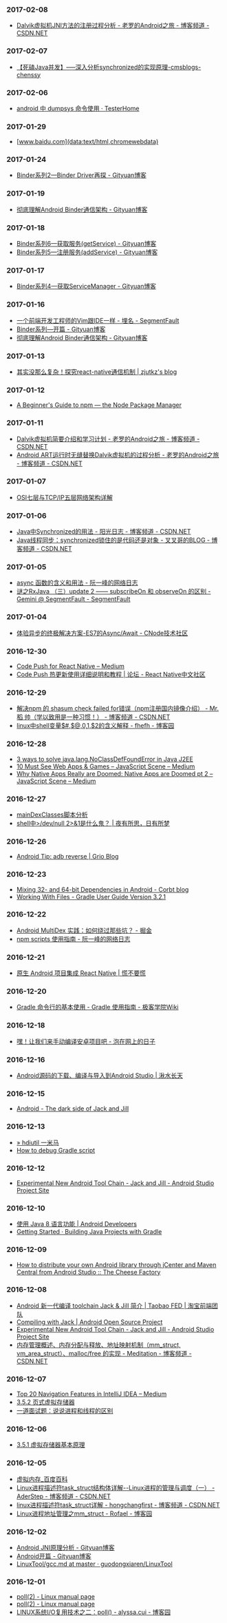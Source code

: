 ### 2017-02-08<br>
+ [Dalvik虚拟机JNI方法的注册过程分析 - 老罗的Android之旅 - 博客频道 - CSDN.NET](http://blog.csdn.net/luoshengyang/article/details/8923483)<br>

### 2017-02-07<br>
+ [【死磕Java并发】—–深入分析synchronized的实现原理-cmsblogs-chenssy](http://cmsblogs.com/?hmsr=toutiao.io&p=2071&utm_medium=toutiao.io&utm_source=toutiao.io)<br>

### 2017-02-06<br>
+ [android 中 dumpsys 命令使用 · TesterHome](https://testerhome.com/topics/1462)<br>

### 2017-01-29<br>
+ [www.baidu.com](data:text/html,chromewebdata)<br>

### 2017-01-24<br>
+ [Binder系列2—Binder Driver再探 - Gityuan博客](http://gityuan.com/2015/11/02/binder-driver-2/)<br>

### 2017-01-19<br>
+ [彻底理解Android Binder通信架构 - Gityuan博客](http://gityuan.com/2016/09/04/binder-start-service/)<br>

### 2017-01-18<br>
+ [Binder系列6—获取服务(getService) - Gityuan博客](http://gityuan.com/2015/11/15/binder-get-service/)<br>
+ [Binder系列5—注册服务(addService) - Gityuan博客](http://gityuan.com/2015/11/14/binder-add-service/)<br>

### 2017-01-17<br>
+ [Binder系列4—获取ServiceManager - Gityuan博客](http://gityuan.com/2015/11/08/binder-get-sm/)<br>

### 2017-01-16<br>
+ [一个前端开发工程师的Vim跟IDE一样 - 埋名 - SegmentFault](https://segmentfault.com/a/1190000008097357?utm_source=gank.io&utm_medium=email)<br>
+ [Binder系列—开篇 - Gityuan博客](http://gityuan.com/2015/10/31/binder-prepare/)<br>
+ [彻底理解Android Binder通信架构 - Gityuan博客](http://gityuan.com/2016/09/04/binder-start-service/)<br>

### 2017-01-13<br>
+ [其实没那么复杂！探究react-native通信机制 | zjutkz's blog](http://zjutkz.net/2016/05/03/%E5%85%B6%E5%AE%9E%E6%B2%A1%E9%82%A3%E4%B9%88%E5%A4%8D%E6%9D%82%EF%BC%81%E6%8E%A2%E7%A9%B6react-native%E9%80%9A%E4%BF%A1%E6%9C%BA%E5%88%B6/)<br>

### 2017-01-12<br>
+ [A Beginner's Guide to npm — the Node Package Manager](https://www.sitepoint.com/beginners-guide-node-package-manager/)<br>

### 2017-01-11<br>
+ [Dalvik虚拟机简要介绍和学习计划 - 老罗的Android之旅 - 博客频道 - CSDN.NET](http://blog.csdn.net/luoshengyang/article/details/8852432)<br>
+ [Android ART运行时无缝替换Dalvik虚拟机的过程分析 - 老罗的Android之旅 - 博客频道 - CSDN.NET](http://blog.csdn.net/luoshengyang/article/details/18006645)<br>

### 2017-01-07<br>
+ [OSI七层与TCP/IP五层网络架构详解](http://www.ha97.com/3215.html)<br>

### 2017-01-06<br>
+ [Java中Synchronized的用法 - 阳光日志 - 博客频道 - CSDN.NET](http://blog.csdn.net/luoweifu/article/details/46613015)<br>
+ [Java线程同步：synchronized锁住的是代码还是对象 - 叉叉哥的BLOG - 博客频道 - CSDN.NET](http://blog.csdn.net/xiao__gui/article/details/8188833)<br>

### 2017-01-05<br>
+ [async 函数的含义和用法 - 阮一峰的网络日志](http://www.ruanyifeng.com/blog/2015/05/async.html)<br>
+ [谜之RxJava （三）update 2 —— subscribeOn 和 observeOn 的区别 - Gemini @ SegmentFault - SegmentFault](https://segmentfault.com/a/1190000004856071)<br>

### 2017-01-04<br>
+ [体验异步的终极解决方案-ES7的Async/Await - CNode技术社区](https://cnodejs.org/topic/5640b80d3a6aa72c5e0030b6)<br>

### 2016-12-30<br>
+ [Code Push for React Native – Medium](https://medium.com/@0xfa11dead/code-push-for-react-native-8031e702158c#.e25ezrbex)<br>
+ [Code Push 热更新使用详细说明和教程 | 论坛 - React Native中文社区](http://bbs.reactnative.cn/topic/725/code-push-%E7%83%AD%E6%9B%B4%E6%96%B0%E4%BD%BF%E7%94%A8%E8%AF%A6%E7%BB%86%E8%AF%B4%E6%98%8E%E5%92%8C%E6%95%99%E7%A8%8B)<br>

### 2016-12-29<br>
+ [解决npm 的 shasum check failed for错误（npm注册国内镜像介绍） - Mr.稻 帅（学以致用是一种习惯！） - 博客频道 - CSDN.NET](http://blog.csdn.net/enson16855/article/details/23299787)<br>
+ [linux中shell变量$#,$@,$0,$1,$2的含义解释 - fhefh - 博客园](http://www.cnblogs.com/fhefh/archive/2011/04/15/2017613.html)<br>

### 2016-12-28<br>
+ [3 ways to solve java.lang.NoClassDefFoundError in Java J2EE](http://javarevisited.blogspot.com/2011/06/noclassdeffounderror-exception-in.html)<br>
+ [10 Must See Web Apps & Games – JavaScript Scene – Medium](https://medium.com/javascript-scene/10-must-see-web-apps-games-36ab9ca60754#.pxmvbm94c)<br>
+ [Why Native Apps Really are Doomed: Native Apps are Doomed pt 2 – JavaScript Scene – Medium](https://medium.com/javascript-scene/why-native-apps-really-are-doomed-native-apps-are-doomed-pt-2-e035b43170e9#.glidntejp)<br>

### 2016-12-27<br>
+ [mainDexClasses脚本分析](http://coolpers.github.io/multidex/maindexclasses/2015/04/23/mainDexClasses%E8%84%9A%E6%9C%AC%E5%88%86%E6%9E%90.html)<br>
+ [shell中>/dev/null 2>&1是什么鬼？ | 夜有所思，日有所梦](http://www.kissyu.org/2016/12/25/shell%E4%B8%AD%3E%20:dev:null%202%20%3E%20&1%E6%98%AF%E4%BB%80%E4%B9%88%E9%AC%BC%EF%BC%9F/?hmsr=toutiao.io&utm_medium=toutiao.io&utm_source=toutiao.io)<br>

### 2016-12-26<br>
+ [Android Tip: adb reverse | Grio Blog](http://blog.grio.com/2015/07/android-tip-adb-reverse.html)<br>

### 2016-12-23<br>
+ [Mixing 32- and 64-bit Dependencies in Android - Corbt blog](https://corbt.com/posts/2015/09/18/mixing-32-and-64bit-dependencies-in-android.html)<br>
+ [Working With Files - Gradle User Guide Version 3.2.1](https://docs.gradle.org/current/userguide/working_with_files.html)<br>

### 2016-12-22<br>
+ [Android MultiDex 实践：如何绕过那些坑？ - 掘金](https://gold.xitu.io/entry/5705b2712e958a0057a5f735)<br>
+ [npm scripts 使用指南 - 阮一峰的网络日志](http://www.ruanyifeng.com/blog/2016/10/npm_scripts.html)<br>

### 2016-12-21<br>
+ [原生 Android 项目集成 React Native | 慌不要慌](https://danke77.github.io/2016/10/17/react-native-embedding-android/)<br>

### 2016-12-20<br>
+ [Gradle 命令行的基本使用 - Gradle 使用指南 - 极客学院Wiki](http://wiki.jikexueyuan.com/project/gradle/using-the-gradle-command-line.html)<br>

### 2016-12-18<br>
+ [嘿！让我们来手动编译安卓项目吧 - 泡在网上的日子](http://www.jcodecraeer.com/a/anzhuokaifa/androidkaifa/2016/0603/4331.html)<br>

### 2016-12-16<br>
+ [Android源码的下载、编译与导入到Android Studio | 湫水长天](http://wl9739.github.io/2016/05/09/Android%E6%BA%90%E7%A0%81%E7%9A%84%E4%B8%8B%E8%BD%BD%E3%80%81%E7%BC%96%E8%AF%91%E4%B8%8E%E5%AF%BC%E5%85%A5%E5%88%B0Android-Studio/)<br>

### 2016-12-15<br>
+ [Android - The dark side of Jack and Jill](http://trickyandroid.com/the-dark-world-of-jack-and-jill/)<br>

### 2016-12-13<br>
+ [» hdiutil 一米马](http://www.1mima.com/tag/hdiutil/)<br>
+ [How to debug Gradle script](http://georgik.sinusgear.com/2014/06/23/how-to-debug-gradle-script/)<br>

### 2016-12-12<br>
+ [Experimental New Android Tool Chain - Jack and Jill - Android Studio Project Site](http://tools.android.com/tech-docs/jackandjill)<br>

### 2016-12-10<br>
+ [使用 Java 8 语言功能 | Android Developers](https://developer.android.com/guide/platform/j8-jack.html)<br>
+ [Getting Started · Building Java Projects with Gradle](https://spring.io/guides/gs/gradle/)<br>

### 2016-12-09<br>
+ [How to distribute your own Android library through jCenter and Maven Central from Android Studio :: The Cheese Factory](https://inthecheesefactory.com/blog/how-to-upload-library-to-jcenter-maven-central-as-dependency/en)<br>

### 2016-12-08<br>
+ [Android 新一代编译 toolchain Jack & Jill 简介 | Taobao FED | 淘宝前端团队](http://taobaofed.org/blog/2016/05/05/new-compiler-for-android/)<br>
+ [Compiling with Jack | Android Open Source Project](https://source.android.com/source/jack.html#the_jack_toolchain)<br>
+ [Experimental New Android Tool Chain - Jack and Jill - Android Studio Project Site](http://tools.android.com/tech-docs/jackandjill)<br>
+ [内存管理概述、内存分配与释放、地址映射机制（mm_struct, vm_area_struct）、malloc/free 的实现 - Meditation - 博客频道 - CSDN.NET](http://blog.csdn.net/jnu_simba/article/details/11757473)<br>

### 2016-12-07<br>
+ [Top 20 Navigation Features in IntelliJ IDEA – Medium](https://medium.com/@andrey_cheptsov/top-20-navigation-features-in-intellij-idea-ed8c17075880#.uiam2boex)<br>
+ [3.5.2 页式虚拟存储器](http://share.onlinesjtu.com/mod/tab/view.php?id=209)<br>
+ [​一道面试题：说说进程和线程的区别](http://mp.weixin.qq.com/s/f_OezOorxInJqzx8WT7x2g)<br>

### 2016-12-06<br>
+ [3.5.1 虚拟存储器基本原理](http://share.onlinesjtu.com/mod/tab/view.php?id=208)<br>

### 2016-12-05<br>
+ [虚拟内存_百度百科](http://baike.baidu.com/view/976.htm)<br>
+ [Linux进程描述符task_struct结构体详解--Linux进程的管理与调度（一） - AderStep - 博客频道 - CSDN.NET](http://blog.csdn.net/gatieme/article/details/51383272)<br>
+ [linux进程描述符task_struct详解 - hongchangfirst - 博客频道 - CSDN.NET](http://blog.csdn.net/hongchangfirst/article/details/7075026)<br>
+ [Linux进程地址管理之mm_struct - Rofael - 博客园](http://www.cnblogs.com/Rofael/archive/2013/04/13/3019153.html)<br>

### 2016-12-02<br>
+ [Android JNI原理分析 - Gityuan博客](http://gityuan.com/2016/05/28/android-jni/)<br>
+ [Android开篇 - Gityuan博客](http://gityuan.com/android/)<br>
+ [LinuxTool/gcc.md at master · guodongxiaren/LinuxTool](https://github.com/guodongxiaren/LinuxTool/blob/master/gcc.md)<br>

### 2016-12-01<br>
+ [poll(2) - Linux manual page](http://man7.org/linux/man-pages/man2/poll.2.html)<br>
+ [poll(2) - Linux manual page](http://man7.org/linux/man-pages/man2/poll.2.html)<br>
+ [LINUX系统I/O复用技术之二：poll() - alyssa.cui - 博客园](http://www.cnblogs.com/alyssaCui/archive/2013/04/01/2993886.html)<br>

